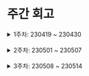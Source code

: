 # 주간 회고

<details>
	<summary>1주차: 230419 ~ 230430</summary>

### 📖Learned
제일 많이 배운 것이라면 역시 spring security이다. 아예 지식이 없는 상태에서 시작해서 로그인하면 jwt이 나오는 것 까지 구현했다. 처음엔 이론적으로 이해를 한다음 적용해볼 생각이었지만 전혀 이해가 되지않아서 블로그나 유튜브에 있는 것들을 그대로 구현해보고 하나둘씩 내 스타일에 맞춰 바꿔갔다. 그리고 이제는 다시 이론적으로 익숙해져야 할 시간인 것 같다. 구현을 하며 흐름이 어떤지 어렴풋이 느껴봤으니 확실히 숙지하고 내 마음대로 커스텀할 정도의 이해를 갖춰야 한다고 생각한다. 물론 생각일뿐 몸은 지식이 들어오길 거부하고 있지만... 백수가 남는게 시간인데 하다보면 언젠간 되겠지 ㅎ

### 😊Liked
일단 프로젝트를 시작한 거의 첫 주를 경험하고 나서 좋았던 것은 코드를 짜고 진행하는 것에 있어서 긴장하면서 한다는 것이었다. 아는 사람들과 해온 프로젝트는 아무래도 긴장감이 떨어져 실수를 하던 기한을 못 맞추던 상관이 없다싶이 했는데, 이번 프로젝트는 긴장감을 갖는 것에 더해 이론으로만 알고 세세하게 하지않았던 것들(branch 하나만들어서 대충 push하는게 아니고 pull request 만들기, 각종 convention들 등..)을 신경쓰면서 했다. 이런 강제성?이 있어야 확실히 조금더 공부를 하게 되고(물론 지금도 많이 부족.. ㅠ) 대충 넘기려하지 않게되는 것 같다.

### 😓Lacked
security말고 해야할 부분이 기본적인 User Entity와 CRUD 구현이었는데 마음이 급한 나머지 둘을 병행했다. 순서상으로는 User부분만 먼저 순수하게 구현한 후 security를 덮어씌워야 했지만 그럴 여유가 없었다. 결과적으로 User Entity에 대한 pull request를 올릴 때 어려움을 겪었다. User에 관한 것만 올리려 했는데 service 등에서 security가 섞여있어 그것을 구분짓는 데에 추가적인 시간이 걸렸다. 이제부터라도 둘의 객관성을 유지하면서 개발하도록 신경을 써야겠다.

### 🚀Longed for
security를 새로 배우고 적용한 것은 분명히 좋은 경험이지만, 새로운 프레임워크를 배우기보다 기존에 아는 Spring과 JPA 지식으로 구현할 수 있는 기능을 개발하고 싶다. 물론 security의 지식을 잘 숙지하고 넘어가겠지만 실무에선 security를 안쓸수도 있을 것 같아서 빠르게 공부해서 넘어가고 다른 기능들에 손대보고 싶다.

</details>
<br />
<details>
	<summary>2주차: 230501 ~ 230507</summary>

### 📖Learned
- 기여한 것이 많이 없고 부족한 점이 있어도 전체적인 모양새가 갖춰지고 첫 배포까지 하니 뿌듯했다. 진짜 일하는 것처럼 예기치 못한 일이 생겨서(CORS 설정을 안하고 배포하고, 서버가 갑자기 다운되는 등) 급하게 달리는 차안에서 해결한 것도 나름 재밌었다. 공부할게 쌓여가는게 부담도 되지만 한편으론 안심도 됐다. 예전에 혼자 공부할 때는 오히려 뭘 공부해야될지 몰라서 익숙한 것들만 했는데 프로젝트하면서 자연스레 새롭게 접할 것이 생겨서 좋은 것 같다.

### 😊Liked
- 커스텀한 @AuthenticationPrincipal를 만들때 SPEL 오류가 뜨는 문제가 있었다. SecurityContext에 Authentication 저장하고 꺼내는 것에는 문제가 없었는데 Principal의 타입이 안맞아서 생기는 문제였다. anonymousUser가 아니라면 User 객체를 반환해야하는데 자꾸 String타입에 맞는 클라스가 없다길래 뭔 개소리인가 싶었는데 알고보니 Authentication을 저장할때 Principal에 User 객체를 저장해야하는데 email을 저장한 것이었다. 직접적으로 오류가 생기는 부분부터 타고타고 올라오다보니 UsernameAuthentication에서 email을 꺼내고 그게 쭉 내려가서 문제의 그 String타입이 되었다. 그래서 저장하는 부분에 UserDetails.getId() 대신 UserDetails.getUser()을 넣으니 해결되었다. 검색을 어떻게 해야될지도 모르겠고 사실 구현도 거의 민수님꺼보고 베낀거라 두려웠지만 나름 원만히 해결되서 다행이었다.

### 😓Lacked
- 요즘 느낀건데 구현속도가 너무 느린 것 같다. 확실히 알고 이해하고 구현하는게 좋다고 생각해서 그래왔는데 그러기엔 쉬운 것에도 구현이 너무 더딘 것 같아서 이제는 일단 실행되도록만 구현해보고 나중에 이해하는 식으로도 한번 해봐야겠다.

### 🚀Longed for
- 지금 프로젝트에서 하는 것들은 회원이나 게시판 기능 등 기본적인 기능들이다. 이것들을 확실히 익혀서 기초를 잘 다져두고 후에 차별점이 될 기술들을 적용할 날이 왔으면 좋겠다.

</details>
<br />
<details>
	<summary>3주차: 230508 ~ 230514</summary>

### 📖Learned
그래도 시간을 들이니 구현이 된게 다행이었다. SNS 로그인 API를 추가했는데 처음부터 고민이 많았다. 기존 로그인을 유지하면서 개발할지, 리다이렉트를 할지 에러코드를 보낼지, 그리고 그때 당시에는 formlogin()을 쓰고 있었는데 커스텀으로 loginfilter를 만들지, 스프링 시큐리티에 있는 oauth2 기능을 쓸지 등등... 각자 어떻게 하는지도 제대로 모르는 상태인데 이걸 어우러지게 개발해야된다는 압박감이 있었다. 계획 세우고 하루에 하나씩 공부해서 마지막 날에 합쳐야지 하는 성격도 아니라 무작정 당장 막히는 것부터 공부하고 구현하고 다음거 넘어가고 중간에 다른 곳에서 막히면 거기 공부하고 구현하다 다시오고 그렇게 했다. 시간은 많이 걸렸지만 결과적으론 얻은 지식들로 여러 방식을 생각하고, 그 중에서 우리 프로젝트에 어울릴 만한 방식을 채택할 수 있었다. 하지만 다시는 하고싶지않다 .. 다음에는 조금은 더 체계적으로 공부해야지

### 😊Liked
UserDetailsService에서 에러가 나오면 어떤 식으로든 Spring Security에서 에러를 처리한다는 사실을 알게됐다. 이 단계에서 많이 쓰이는 UsernameNotFound든 뭐든 모든 에러의 가장 상위 오브젝트인 Exception을 시큐리티에서 던지고 던져서 AbstractAuthenticationProcessingFilter에서 처리를 했고 난 그 사실을 디버거를 100번은 넘겨서 찾은 것 같다. 큰 틀에서 UsernamepasswordAuthenticationFilter -> AuthenticationProvider -> ProviderManager -> UserDetailsService로 넘어가는 것은 알았지만 중간에 그렇게 많은 필터와 과정들이 있는지 몰랐다,, 그래도 한번 이런 과정을 겪었으니 프레임워크에서 문제가 있는 것 같으면 해결하는 과정이 조금은 익숙해 질것 같다.

### 😓Lacked
참고한 것에 대해 간략한 메모정도는 필요할 것 같다. 한번 보고 이해가 될리가 없는데 한번보고 다른거 참고하다 다시 돌아가서 보고 다른거 구현할때 필요해서 이틀전에 검색했던거 다시 찾아보고 그렇게 하는건 확실히 시간낭비인 것 같다. 블로그들마다 비슷한듯 다르게 구현을 해서 그 차이점들을 확실히 알고 정리해두면 두세번 찾아볼 일 없이 구현속도가 빨라질 것 같다.

### 🚀Longed for
이 과정이 익숙해지고 테스트 코드를 만지는데 익숙했으면 좋겠다. 지금도 구현하는데 바빠서 포스트맨으로만 테스트하고 테스트 코드는 사실상 버렸는데 포스트맨이 테스트하는데 시간이 좀 걸리기도하고 포스트맨으로 테스트하고 테스트 코드 작성하는 건 순서에 안맞는듯 보여서 테스트 코드를 잘 활용하고 싶다.

</details>